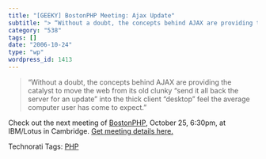 ```yaml
---
title: "[GEEKY] BostonPHP Meeting: Ajax Update"
subtitle: "> “Without a doubt, the concepts behind AJAX are providing the catalyst to move the web from its old..."
category: "538"
tags: []
date: "2006-10-24"
type: "wp"
wordpress_id: 1413
---
```

> “Without a doubt, the concepts behind AJAX are providing the catalyst to move the web from its old clunky “send it all back the server for an update” into the thick client “desktop” feel the average computer user has come to expect.” 

Check out the next meeting of [BostonPHP](http://www.bostonphp.org/), October 25, 6:30pm, at IBM/Lotus in Cambridge. [Get meeting details here.](http://www.bostonphp.org/component/option,com_gigcal/task,details/gigcal_gigs_id,21/)

Technorati Tags: [PHP](http://www.technorati.com/tag/PHP)